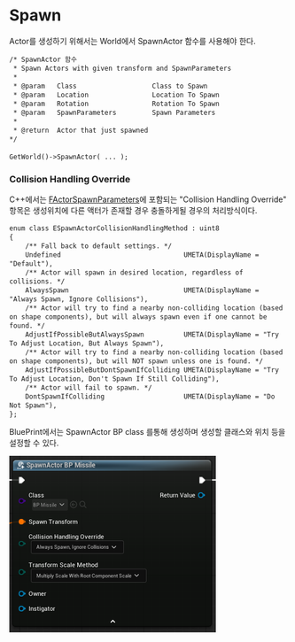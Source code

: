 # Spawn

Actor를 생성하기 위해서는 World에서 SpawnActor 함수를 사용해야 한다.

```
/* SpawnActor 함수
 * Spawn Actors with given transform and SpawnParameters
 * 
 * @param	Class					Class to Spawn
 * @param	Location				Location To Spawn
 * @param	Rotation				Rotation To Spawn
 * @param	SpawnParameters			Spawn Parameters
 *
 * @return	Actor that just spawned
*/

GetWorld()->SpawnActor( ... );
```

### Collision Handling Override

C++에서는  [FActorSpawnParameters](https://dev.epicgames.com/documentation/en-us/unreal-engine/API/Runtime/Engine/FActorSpawnParameters)에 포함되는 "Collision Handling Override" 항목은 생성위치에 다른 액터가 존재할 경우 충돌하게될 경우의 처리방식이다.
```
enum class ESpawnActorCollisionHandlingMethod : uint8
{
	/** Fall back to default settings. */
	Undefined								UMETA(DisplayName = "Default"),
	/** Actor will spawn in desired location, regardless of collisions. */
	AlwaysSpawn								UMETA(DisplayName = "Always Spawn, Ignore Collisions"),
	/** Actor will try to find a nearby non-colliding location (based on shape components), but will always spawn even if one cannot be found. */
	AdjustIfPossibleButAlwaysSpawn			UMETA(DisplayName = "Try To Adjust Location, But Always Spawn"),
	/** Actor will try to find a nearby non-colliding location (based on shape components), but will NOT spawn unless one is found. */
	AdjustIfPossibleButDontSpawnIfColliding	UMETA(DisplayName = "Try To Adjust Location, Don't Spawn If Still Colliding"),
	/** Actor will fail to spawn. */
	DontSpawnIfColliding					UMETA(DisplayName = "Do Not Spawn"),
};
```

BluePrint에서는 SpawnActor BP class 를통해 생성하며 생성할 클래스와 위치 등을 설정할 수 있다.

![액터생성](../images/SpawnActorBP.png)

